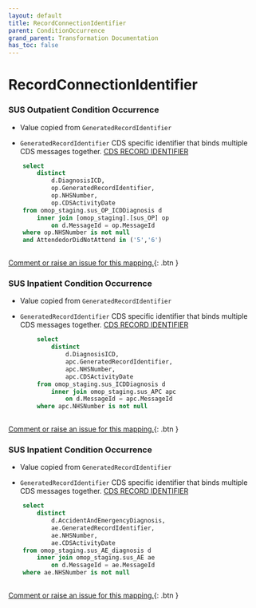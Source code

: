 ```yaml
---
layout: default
title: RecordConnectionIdentifier
parent: ConditionOccurrence
grand_parent: Transformation Documentation
has_toc: false
---
```

# RecordConnectionIdentifier
### SUS Outpatient Condition Occurrence
* Value copied from `GeneratedRecordIdentifier`

* `GeneratedRecordIdentifier` CDS specific identifier that binds multiple CDS messages together. [CDS RECORD IDENTIFIER](https://www.datadictionary.nhs.uk/data_elements/cds_record_identifier.html)

```sql
	select
		distinct
			d.DiagnosisICD,
			op.GeneratedRecordIdentifier,
			op.NHSNumber,
			op.CDSActivityDate
	from omop_staging.sus_OP_ICDDiagnosis d
		inner join [omop_staging].[sus_OP] op
			on d.MessageId = op.MessageId
	where op.NHSNumber is not null
	and AttendedorDidNotAttend in ('5','6')
	
```


[Comment or raise an issue for this mapping.](https://github.com/answerdigital/oxford-omop-data-mapper/issues/new?title=OMOP%20ConditionOccurrence%20table%20RecordConnectionIdentifier%20field%20SUS%20Outpatient%20Condition%20Occurrence%20mapping){: .btn }
### SUS Inpatient Condition Occurrence
* Value copied from `GeneratedRecordIdentifier`

* `GeneratedRecordIdentifier` CDS specific identifier that binds multiple CDS messages together. [CDS RECORD IDENTIFIER](https://www.datadictionary.nhs.uk/data_elements/cds_record_identifier.html)

```sql
		select
			distinct
				d.DiagnosisICD,
				apc.GeneratedRecordIdentifier,
				apc.NHSNumber,
				apc.CDSActivityDate
		from omop_staging.sus_ICDDiagnosis d
			inner join omop_staging.sus_APC apc
				on d.MessageId = apc.MessageId
		where apc.NHSNumber is not null
	
```


[Comment or raise an issue for this mapping.](https://github.com/answerdigital/oxford-omop-data-mapper/issues/new?title=OMOP%20ConditionOccurrence%20table%20RecordConnectionIdentifier%20field%20SUS%20Inpatient%20Condition%20Occurrence%20mapping){: .btn }
### SUS Inpatient Condition Occurrence
* Value copied from `GeneratedRecordIdentifier`

* `GeneratedRecordIdentifier` CDS specific identifier that binds multiple CDS messages together. [CDS RECORD IDENTIFIER](https://www.datadictionary.nhs.uk/data_elements/cds_record_identifier.html)

```sql
	select
		distinct
			d.AccidentAndEmergencyDiagnosis,
			ae.GeneratedRecordIdentifier,
			ae.NHSNumber,
			ae.CDSActivityDate
	from omop_staging.sus_AE_diagnosis d
		inner join omop_staging.sus_AE ae
			on d.MessageId = ae.MessageId
	where ae.NHSNumber is not null
	
```


[Comment or raise an issue for this mapping.](https://github.com/answerdigital/oxford-omop-data-mapper/issues/new?title=OMOP%20ConditionOccurrence%20table%20RecordConnectionIdentifier%20field%20SUS%20Inpatient%20Condition%20Occurrence%20mapping){: .btn }
